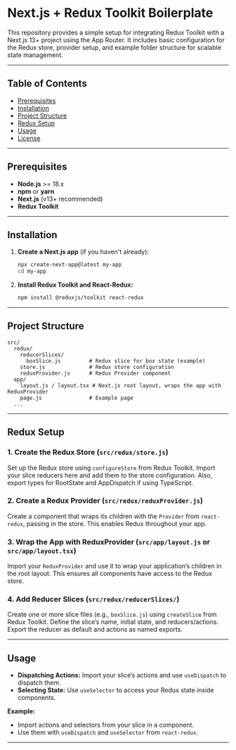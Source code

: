 # Next.js + Redux Toolkit Boilerplate

This repository provides a simple setup for integrating Redux Toolkit with a Next.js 13+ project using the App Router. It includes basic configuration for the Redux store, provider setup, and example folder structure for scalable state management.

---

## Table of Contents

- [Prerequisites](#prerequisites)
- [Installation](#installation)
- [Project Structure](#project-structure)
- [Redux Setup](#redux-setup)
- [Usage](#usage)
- [License](#license)

---

## Prerequisites

- **Node.js** >= 18.x
- **npm** or **yarn**
- **Next.js** (v13+ recommended)
- **Redux Toolkit**

---

## Installation

1. **Create a Next.js app** (if you haven't already):

   ```bash
   npx create-next-app@latest my-app
   cd my-app
   ```

2. **Install Redux Toolkit and React-Redux:**

   ```bash
   npm install @reduxjs/toolkit react-redux
   ```

---

## Project Structure

```
src/
  redux/
    reducerSlices/
      boxSlice.js         # Redux slice for box state (example)
    store.js              # Redux store configuration
    reduxProvider.js      # Redux Provider component
  app/
    layout.js / layout.tsx # Next.js root layout, wraps the app with ReduxProvider
    page.js               # Example page
  ...
```

---

## Redux Setup

### 1. Create the Redux Store (`src/redux/store.js`)

Set up the Redux store using `configureStore` from Redux Toolkit. Import your slice reducers here and add them to the store configuration. Also, export types for RootState and AppDispatch if using TypeScript.

### 2. Create a Redux Provider (`src/redux/reduxProvider.js`)

Create a component that wraps its children with the `Provider` from `react-redux`, passing in the store. This enables Redux throughout your app.

### 3. Wrap the App with ReduxProvider (`src/app/layout.js` or `src/app/layout.tsx`)

Import your `ReduxProvider` and use it to wrap your application’s children in the root layout. This ensures all components have access to the Redux store.

### 4. Add Reducer Slices (`src/redux/reducerSlices/`)

Create one or more slice files (e.g., `boxSlice.js`) using `createSlice` from Redux Toolkit. Define the slice’s name, initial state, and reducers/actions. Export the reducer as default and actions as named exports.

---

## Usage

- **Dispatching Actions:** Import your slice’s actions and use `useDispatch` to dispatch them.
- **Selecting State:** Use `useSelector` to access your Redux state inside components.

**Example:**
- Import actions and selectors from your slice in a component.
- Use them with `useDispatch` and `useSelector` from `react-redux`.

---

